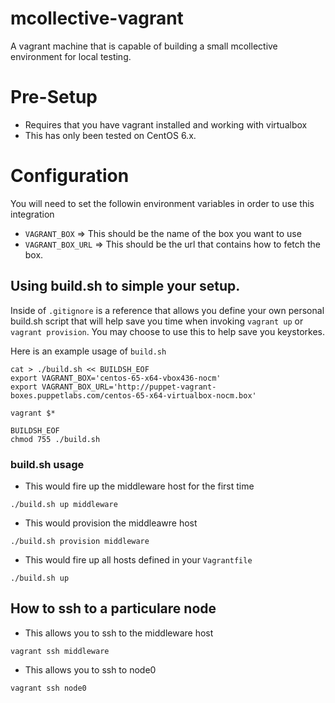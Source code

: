# mcollective-vagrant
A vagrant machine that is capable of building a small mcollective environment for local testing.

# Pre-Setup
* Requires that you have vagrant installed and working with virtualbox
* This has only been tested on CentOS 6.x.

# Configuration
You will need to set the followin environment variables in order to use
this integration

* `VAGRANT_BOX`     => This should be the name of the box you want to use
* `VAGRANT_BOX_URL` => This should be the url that contains how to fetch
  the box.

## Using build.sh to simple your setup.
Inside of `.gitignore` is a reference that allows you define your own
personal build.sh script that will help save you time when invoking
`vagrant up` or `vagrant provision`.  You may choose to use this to
help save you keystorkes.

Here is an example usage of `build.sh`

```
cat > ./build.sh << BUILDSH_EOF
export VAGRANT_BOX='centos-65-x64-vbox436-nocm'
export VAGRANT_BOX_URL='http://puppet-vagrant-boxes.puppetlabs.com/centos-65-x64-virtualbox-nocm.box'

vagrant $*

BUILDSH_EOF
chmod 755 ./build.sh
```

### build.sh usage

* This would fire up the middleware host for the first time
```
./build.sh up middleware
```

* This would provision the middleawre host
```
./build.sh provision middleware
```

* This would fire up all hosts defined in your `Vagrantfile`
```
./build.sh up
```

## How to ssh to a particulare node
* This allows you to ssh to the middleware host
```
vagrant ssh middleware
```

* This allows you to ssh to node0
```
vagrant ssh node0
```
